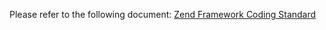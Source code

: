 Please refer to the following document:
[Zend Framework Coding Standard](http://framework.zend.com/manual/1.10/en/coding-standard.html)
